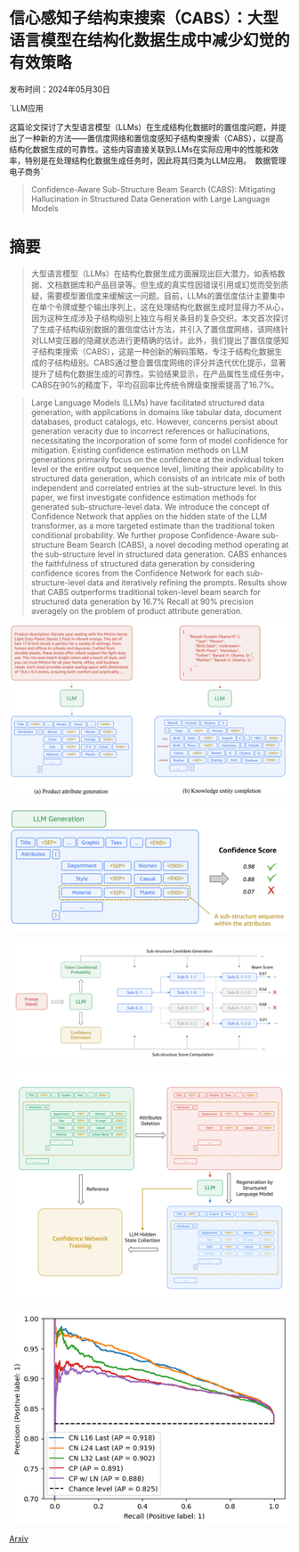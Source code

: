 # 信心感知子结构束搜索（CABS）：大型语言模型在结构化数据生成中减少幻觉的有效策略

发布时间：2024年05月30日

`LLM应用

这篇论文探讨了大型语言模型（LLMs）在生成结构化数据时的置信度问题，并提出了一种新的方法——置信度网络和置信度感知子结构束搜索（CABS），以提高结构化数据生成的可靠性。这些内容直接关联到LLMs在实际应用中的性能和效率，特别是在处理结构化数据生成任务时，因此将其归类为LLM应用。` `数据管理` `电子商务`

> Confidence-Aware Sub-Structure Beam Search (CABS): Mitigating Hallucination in Structured Data Generation with Large Language Models

# 摘要

> 大型语言模型（LLMs）在结构化数据生成方面展现出巨大潜力，如表格数据、文档数据库和产品目录等。但生成的真实性因错误引用或幻觉而受到质疑，需要模型置信度来缓解这一问题。目前，LLMs的置信度估计主要集中在单个令牌或整个输出序列上，这在处理结构化数据生成时显得力不从心，因为这种生成涉及子结构级别上独立与相关条目的复杂交织。本文首次探讨了生成子结构级别数据的置信度估计方法，并引入了置信度网络，该网络针对LLM变压器的隐藏状态进行更精确的估计。此外，我们提出了置信度感知子结构束搜索（CABS），这是一种创新的解码策略，专注于结构化数据生成的子结构级别。CABS通过整合置信度网络的评分并迭代优化提示，显著提升了结构化数据生成的可靠性。实验结果显示，在产品属性生成任务中，CABS在90%的精度下，平均召回率比传统令牌级束搜索提高了16.7%。

> Large Language Models (LLMs) have facilitated structured data generation, with applications in domains like tabular data, document databases, product catalogs, etc. However, concerns persist about generation veracity due to incorrect references or hallucinations, necessitating the incorporation of some form of model confidence for mitigation. Existing confidence estimation methods on LLM generations primarily focus on the confidence at the individual token level or the entire output sequence level, limiting their applicability to structured data generation, which consists of an intricate mix of both independent and correlated entries at the sub-structure level. In this paper, we first investigate confidence estimation methods for generated sub-structure-level data. We introduce the concept of Confidence Network that applies on the hidden state of the LLM transformer, as a more targeted estimate than the traditional token conditional probability. We further propose Confidence-Aware sub-structure Beam Search (CABS), a novel decoding method operating at the sub-structure level in structured data generation. CABS enhances the faithfulness of structured data generation by considering confidence scores from the Confidence Network for each sub-structure-level data and iteratively refining the prompts. Results show that CABS outperforms traditional token-level beam search for structured data generation by 16.7% Recall at 90% precision averagely on the problem of product attribute generation.

![信心感知子结构束搜索（CABS）：大型语言模型在结构化数据生成中减少幻觉的有效策略](../../../paper_images/2406.00069/cabs_fig_1.png)

![信心感知子结构束搜索（CABS）：大型语言模型在结构化数据生成中减少幻觉的有效策略](../../../paper_images/2406.00069/cabs_fig_2.png)

![信心感知子结构束搜索（CABS）：大型语言模型在结构化数据生成中减少幻觉的有效策略](../../../paper_images/2406.00069/cabs_fig_3_2.png)

![信心感知子结构束搜索（CABS）：大型语言模型在结构化数据生成中减少幻觉的有效策略](../../../paper_images/2406.00069/cabs_fig_4_3.png)

![信心感知子结构束搜索（CABS）：大型语言模型在结构化数据生成中减少幻觉的有效策略](../../../paper_images/2406.00069/fig_conf_result.png)

[Arxiv](https://arxiv.org/abs/2406.00069)